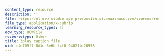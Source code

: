 ```yaml
---
content_type: resource
description: ''
file: https://ol-ocw-studio-app-production.s3.amazonaws.com/courses/res-18-005-highlights-of-calculus-spring-2010/c4e709f78d3c3e6bf4f09402fbc26958_UcWsDwg1XwM.srt
file_type: application/x-subrip
learning_resource_types: []
ocw_type: OCWFile
resourcetype: Other
title: 3play caption file
uid: c4e709f7-8d3c-3e6b-f4f0-9402fbc26958
---
```

